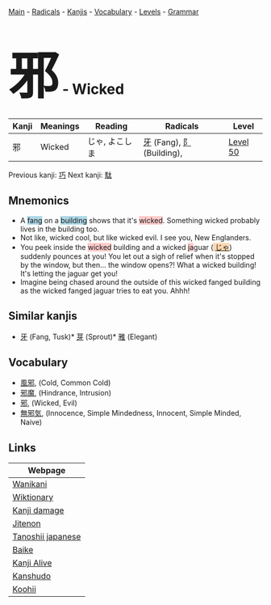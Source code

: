 <style> bigfont {font-size: 100px}</style>
[Main](../README.md) -
[Radicals](../radicals.md) -
[Kanjis](../kanjis.md) -
[Vocabulary](../vocabulary.md) -
[Levels](../levels.md) -
[Grammar](../grammar.md)
# <bigfont> 邪</bigfont> - Wicked 

| Kanji | Meanings | Reading | Radicals | Level |
| --- | --- | --- | --- | --- |
| 邪 | Wicked | じゃ, よこしま | [牙](../radicals/牙.md) (Fang), [阝](../radicals/阝.md) (Building),  | [Level 50](../levels/wk_level50.md) |

Previous kanji: [巧](巧.md) Next kanji: [駄](駄.md) 

## Mnemonics
 * A <span style="background-color:#ADD8E6"> fang</span> on a <span style="background-color:#ADD8E6"> building</span> shows that it's <span style="background-color:#ffcccb"> wicked</span>. Something wicked probably lives in the building too.
* Not like, wicked cool, but like wicked evil. I see you, New Englanders.
* You peek inside the <span style="background-color:#ffcccb"> wicked</span> building and a wicked <span style="background-color:#ffcccb"> ja</span>guar (<span style="background-color:#fed8b1"> [じゃ](https://jisho.org/search/じゃ)</span>) suddenly pounces at you! You let out a sigh of relief when it's stopped by the window, but then... the window opens?! What a wicked building! It's letting the jaguar get you!
* Imagine being chased around the outside of this wicked fanged building as the wicked fanged jaguar tries to eat you. Ahhh!


## Similar kanjis
 * [牙](牙.md) (Fang, Tusk)* [芽](芽.md) (Sprout)* [雅](雅.md) (Elegant)


## Vocabulary
 * [風邪](../vocabulary/邪.md), (Cold, Common Cold)
* [邪魔](../vocabulary/邪.md), (Hindrance, Intrusion)
* [邪](../vocabulary/邪.md), (Wicked, Evil)
* [無邪気](../vocabulary/邪.md), (Innocence, Simple Mindedness, Innocent, Simple Minded, Naive)



## Links 

| Webpage |
| --- |
| [Wanikani          ](https://www.wanikani.com/kanji/邪) |
| [Wiktionary        ](https://en.wiktionary.org/wiki/邪) |
| [Kanji damage      ](http://www.kanjidamage.com/kanji/search?utf8=✓&q=邪) |
| [Jitenon           ](https://jitenon.com/kanji/邪) |
| [Tanoshii japanese ](https://www.tanoshiijapanese.com/dictionary/kanji.cfm?k=邪) |
| [Baike             ](https://baike.baidu.com/item/邪) |
| [Kanji Alive       ](https://app.kanjialive.com/邪) |
| [Kanshudo          ](https://www.kanshudo.com/searchmn?q=邪) |
| [Koohii            ](https://kanji.koohii.com/study/kanji/邪) |
